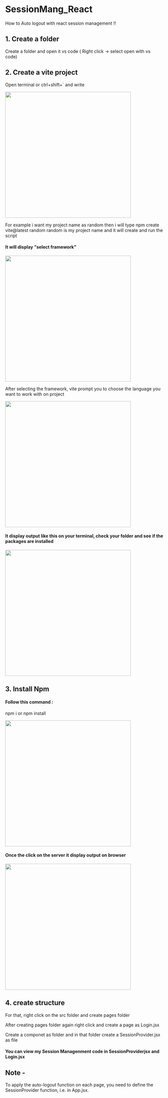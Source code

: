 # SessionMang_React
How to Auto logout with react session management !!

<h2>1. Create a folder </h2>
<p>Create a folder and open it vs code ( Right click -> select open with vs code) </p>
<h2>2. Create a vite project </h2>
<p>Open terminal or ctrl+shift+` and write <p>
<img src = 'https://miro.medium.com/v2/resize:fit:720/format:webp/1*tNxXy1qepYLZiCl-IWrSCA@2x.jpeg' width="400" />
<p>For example i want my project name as random then i will type npm create vite@latest random random is my project name and it will create and run the script</p>
<h4> It will display "select framework"</h4>
<img src = 'https://miro.medium.com/v2/resize:fit:720/format:webp/1*Pin-bV1osKdyadznpNkSiQ@2x.jpeg' width="400" />
<p> After selecting the framework, vite prompt you to choose the language you want to work with on project</p>
<img src = 'https://miro.medium.com/v2/resize:fit:720/format:webp/1*3jsd4tsxuAEueMq7tz9yeg@2x.jpeg' width="400" />
<h4> It display output like this on your terminal, check your folder and see if the packages are installed</h4>
<img src = 'https://miro.medium.com/v2/resize:fit:720/format:webp/1*fcPxtwKX4KEepytXXC98Pw@2x.jpeg' width="400" />
<h2> 3. Install Npm</h2>
<h4>Follow this command :</h4>
<p>npm i or npm install</p>
<img src = 'https://miro.medium.com/v2/resize:fit:720/format:webp/1*tyFXgPZpGyUJoKssEd4XNg@2x.jpeg' width="400" />
<h4>Once the click on the server it display output on browser</h4>
<img src = 'https://miro.medium.com/v2/resize:fit:720/format:webp/1*k7ZqYa4Q-f5u8zVcLuZSMg@2x.jpeg' width="400" />
<h2> 4. create structure </h2>
<p> For that, right click on the src folder and create pages folder </p>
<p>After creating pages folder again right click and create a page as Login.jsx</p>
<p>Create a componet as folder and in that folder create a SessionProvider.jsx as file </p>
<h4>You can view my Session Managenment code in SessionProviderjsx and Login.jsx</h4>
<h2>Note -</h2>
<p>To apply the auto-logout function on each page, you need to define the SessionProvider function, i.e. <SessionProvider></SessionProvider> in App.jsx.</p>
